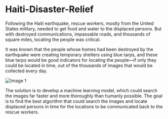 # Haiti-Disaster-Relief
Following the Haiti earthquake, rescue workers, mostly from the United States military, needed to get food and water to the displaced persons. But with destroyed communications, impassable roads, and thousands of square miles, locating the people was critical.

It was known that the people whose homes had been destroyed by the earthquake were creating temporary shelters using blue tarps, and these blue tarps would be good indicators for locating the people—if only they could be located in time, out of the thousands of images that would be collected every day.

![Image 1](https://github.com/yte9pc/Haiti-Disaster-Relief/images/orthovnir078_makeshift_villiage1.jpg)

The solution is to develop a machine learning model, which could search the images far faster and more thoroughly than humanly possible. The goal is to find the best algorithm that could search the images and locate displaced persons in time for the locations to be communicated back to the rescue workers.
